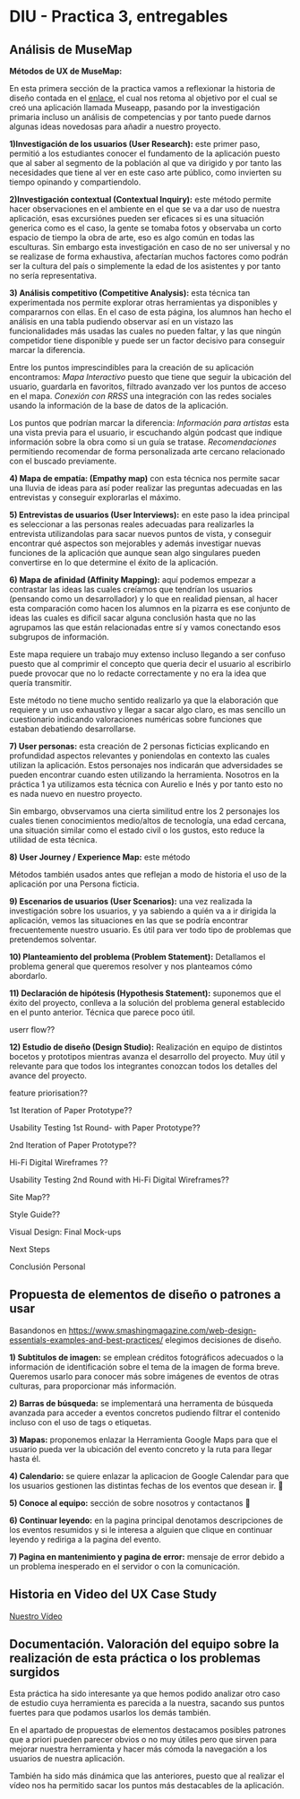 # DIU - Practica 3, entregables

## Análisis de MuseMap    
**Métodos de UX de MuseMap:**

En esta primera sección de la practica vamos a reflexionar la historia de diseño contada en el [enlace](https://blog.prototypr.io/musemap-street-art-app-ux-case-study-9bec6a99823b), el cual nos retoma al objetivo por el cual se creó una aplicación llamada Museapp, pasando por la investigación primaria incluso un análisis de competencias y por tanto puede darnos algunas ideas novedosas para añadir a nuestro proyecto. 


**1)Investigación de los usuarios (User Research):** este primer paso, permitió a los estudiantes conocer el fundamento de la aplicación puesto que al saber al segmento de la población al que va dirigido y por tanto las necesidades que tiene al ver   en este caso arte público, como invierten su tiempo opinando y compartiendolo.

**2)Investigación contextual (Contextual Inquiry):** este método permite hacer observaciones en el ambiente en el que se va a dar uso de nuestra aplicación, esas excursiónes pueden ser eficaces si es una situación generica como es el caso, la gente se tomaba fotos y observaba un corto espacio de tiempo la obra de arte, eso es algo común en todas las esculturas. Sin embargo  esta investigación en caso de no ser universal y no se realizase de forma exhaustiva, afectarían muchos factores como podrán ser la cultura del país o simplemente la edad de los asistentes y por tanto no sería representativa.


**3) Análisis competitivo (Competitive Analysis):** esta técnica tan experimentada nos permite explorar otras herramientas ya disponibles y compararnos con ellas. En el caso de esta página, los alumnos han hecho el análisis en una tabla pudiendo observar así en un vistazo las funcionalidades más usadas las cuales no pueden faltar, y las que ningún competidor tiene disponible y puede ser un factor decisivo para conseguir marcar la diferencia.

Entre los puntos  imprescindibles para la creación de su aplicación encontramos:
*Mapa Interactivo* puesto que tiene que seguir la ubicación del usuario, guardarla en favoritos, filtrado avanzado ver los puntos de acceso en el mapa.
*Conexión con RRSS* una integración con las redes sociales usando la información de la base de datos de la aplicación.

Los puntos que podrían marcar la diferencia:
*Información para artistas* esta una vista previa para el usuario, ir escuchando algún podcast que indique información sobre la obra como si un guía se tratase.
*Recomendaciones* permitiendo recomendar de forma personalizada arte cercano relacionado con el buscado previamente.

**4) Mapa de empatía: (Empathy map)** con esta técnica nos permite sacar una lluvia de ideas para así poder realizar las preguntas adecuadas en las entrevistas y conseguir explorarlas el máximo.


**5) Entrevistas de usuarios (User Interviews):** en este paso la idea principal es seleccionar a las personas reales adecuadas para realizarles la entrevista utilizandolas para sacar nuevos puntos de vista, y conseguir encontrar qué aspectos son mejorables y además investigar nuevas funciones de la aplicación que aunque sean algo singulares pueden convertirse en lo que determine el éxito de la aplicación.

**6) Mapa de afinidad (Affinity Mapping):** aquí podemos empezar a contrastar las ideas las cuales creíamos que tendrían los usuarios (pensando como un desarrollador) y lo que en realidad piensan, al hacer esta comparación como hacen los alumnos en la pizarra es ese conjunto de ideas las cuales es dificil sacar alguna conclusión hasta que no las agrupamos las que están relacionadas entre sí y vamos conectando esos subgrupos de información. 

Este mapa requiere un trabajo muy extenso incluso llegando a ser confuso puesto que al comprimir el concepto que queria decir el usuario al escribirlo  puede provocar que no lo redacte correctamente y no era la idea que quería transmitir. 

Este método no tiene mucho sentido realizarlo ya que la elaboración que requiere y un uso exhaustivo y llegar a sacar algo claro, es mas sencillo un cuestionario indicando valoraciones numéricas sobre funciones que estaban debatiendo desarrollarse.

**7) User personas:** esta creación de 2 personas ficticias explicando en profundidad aspectos relevantes y poniendolas en contexto las cuales utilizan la aplicación. Estos personajes nos indicarán que adversidades se pueden encontrar cuando esten utilizando la herramienta. Nosotros en la práctica 1 ya utilizamos esta técnica con Aurelio e Inés y por tanto esto no es nada nuevo en nuestro proyecto.

Sin embargo, obvservamos una cierta similitud entre los 2 personajes los cuales tienen conocimientos medio/altos de tecnología, una edad cercana, una situación similar como el estado civil o los gustos, esto reduce la utilidad de esta técnica.


**8) User Journey / Experience Map:** este método

Métodos también usados antes que reflejan  a modo de historia el uso de la aplicación por una Persona ficticia.

**9) Escenarios de usuarios (User Scenarios):** una vez realizada la investigación sobre los usuarios, y ya sabiendo a quién va a ir dirigida la aplicación, vemos las situaciones en las que se podría encontrar frecuentemente nuestro usuario. Es útil para ver todo tipo de problemas que pretendemos solventar.

**10) Planteamiento del problema (Problem Statement):** Detallamos el problema general que queremos resolver y nos planteamos cómo abordarlo.

**11) Declaración de hipótesis (Hypothesis Statement):** suponemos que el éxito del proyecto, conlleva a la solución del problema general establecido en el punto anterior. Técnica que parece poco útil.

userr flow??

**12) Estudio de diseño (Design Studio):** Realización en equipo de distintos bocetos y prototipos mientras avanza el desarrollo del proyecto. Muy útil y relevante para que todos los integrantes conozcan todos los detalles del avance del proyecto.

feature priorisation??

1st Iteration of Paper Prototype??

Usability Testing 1st Round- with Paper Prototype??

2nd Iteration of Paper Prototype??

Hi-Fi Digital Wireframes ??

Usability Testing 2nd Round with Hi-Fi Digital Wireframes??

Site Map??

Style Guide??

Visual Design: Final Mock-ups

Next Steps

Conclusión Personal



## Propuesta de elementos de diseño o patrones a usar 

Basandonos en  https://www.smashingmagazine.com/web-design-essentials-examples-and-best-practices/ elegimos decisiones de diseño.

**1) Subtitulos de imagen:** se emplean créditos fotográficos adecuados o la información de identificación sobre el tema de la imagen de forma breve. Queremos usarlo para conocer más sobre imágenes de eventos de otras culturas, para proporcionar más información.

**2) Barras de búsqueda:** se implementará una herramenta de búsqueda avanzada para acceder a eventos concretos pudiendo filtrar el contenido incluso con el uso de tags o etiquetas.

**3) Mapas:** proponemos enlazar la Herramienta Google Maps para que el usuario pueda ver la ubicación del evento concreto y la ruta para llegar hasta él. 

**4) Calendario:** se quiere enlazar la aplicacion de Google Calendar para que los usuarios gestionen las distintas fechas de los eventos que desean ir. :calendar:

**5) Conoce al equipo:** sección de sobre nosotros y contactanos :iphone:

**6) Continuar leyendo:** en la pagina principal denotamos descripciones de los eventos resumidos y si le interesa a alguien que clique en continuar leyendo y rediriga a  la pagina del evento.

**7) Pagina en mantenimiento y pagina de error:** mensaje de error debido a un problema inesperado en el servidor o con la comunicación.


## Historia en Video del UX Case Study
[Nuestro Vídeo](https://youtu.be/ZADtnPtMGdU)    

## Documentación. Valoración del equipo sobre la realización de esta práctica o los problemas surgidos

Esta práctica ha sido interesante ya que hemos podido analizar otro caso de estudio cuya herramienta es parecida a la nuestra, sacando sus puntos fuertes para que podamos usarlos los demás también.

En el apartado de propuestas de elementos destacamos posibles patrones que a priori pueden parecer obvios o no muy útiles pero que sirven para mejorar nuestra herramienta y hacer más cómoda la navegación a los usuarios de nuestra aplicación.

También ha sido más dinámica que las anteriores, puesto que al realizar el vídeo nos ha permitido sacar los puntos más destacables de la aplicación.
